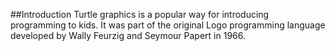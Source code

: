 ##Introduction
  Turtle graphics is a popular way for introducing programming to kids. It was part of the original Logo programming language developed by Wally Feurzig and Seymour Papert in 1966.

